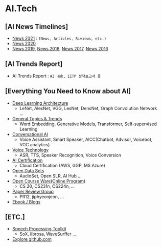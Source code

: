 # AI.Tech 
[AI News Timelines]
--- 
* [News 2021](./docs/NewsTimeline2021.md) : `(News, Articles, Riviews, etc.)`
* [News 2020](./docs/NewsTimeline2020.md)
* [News 2019](./docs/NewsTimeline2019.md), [News 2018](./docs/NewsTimeline2018.md), [News 2017](./docs/NewsTimeline2017.md), [News 2016](NewsTimeline2016.md)


[AI Trends Report]
---
* [AI Trends Report](./docs/TrendsReport.md) : `AI Hub, IITP 정책보고서 등` 

[Everything You Need to Know about AI] 
---
* [Deep Learning Architecture](./docs/DLArchitectures.md)
  * LeNet, AlexNet, VGG, LesNet, DensNet, Graph Convolution Network ... 
* [General Topics & Trends](./docs/TrendsTopics.md)
  * Word Embedding, Generative Models, Transformer, Self-supervised Learning
* [Conversational AI](./docs/ConvAI.md)
  * Voice Assistant, Smart Speaker, AICC(Chatbot, Advisor, Voicebot, VOC analytics)
* [Voice Technology](./docs/VoiceTechTopics.md)
  * ASR, TTS, Speaker Recognition, Voice Conversion  
* [AI Certification](./docs/CertiAI.md)
  * Cloud Certification (AWS, GGP, MS Azure) 
* [Open Data Sets](./docs/Datasets.md)
  * AudioSet, Open SLR, AI Hub ... 
* [Open Course Ware(Online Program)](./docs/OCW.md)
  * CS 20, CS231n, CS224n, ... 
* [Paper Review Group](./docs/ReviewGroup.md)
  * PR12, jiphyeonjeon, ... 
* [Ebook / Blogs](./docs/OpenCourseBook.md) 

[ETC.]
--- 
* [Speech Processing Toolkit](./docs/SpeechProcToolkit.md)
  - SoX, librosa, WaveSurffer ...  
* [Explore github.com](./docs/git_collection.md)
